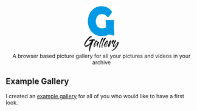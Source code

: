 <p align="center">
    <img height=120 src="https://github.com/bensen9sticks/picgallery/blob/main/LibPicGallery/picgallery_icon_top_g.png"><br/>
    A browser based picture gallery for all your pictures and videos in your archive
</p>

## Example Gallery
I created an [example gallery](https://bensen9sticks.github.io/ExamplePicGallery.html) for all of you who would like to have a first look.
